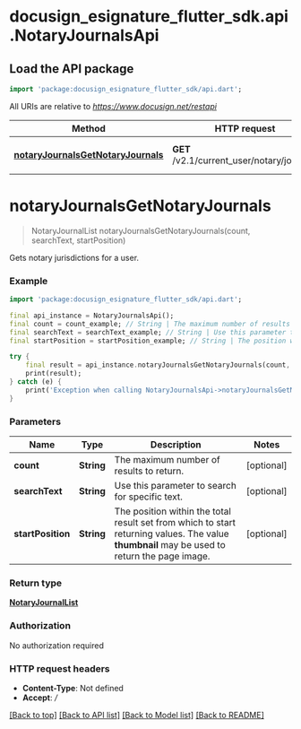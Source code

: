 # docusign_esignature_flutter_sdk.api.NotaryJournalsApi

## Load the API package
```dart
import 'package:docusign_esignature_flutter_sdk/api.dart';
```

All URIs are relative to *https://www.docusign.net/restapi*

Method | HTTP request | Description
------------- | ------------- | -------------
[**notaryJournalsGetNotaryJournals**](NotaryJournalsApi.md#notaryjournalsgetnotaryjournals) | **GET** /v2.1/current_user/notary/journals | Gets notary jurisdictions for a user.


# **notaryJournalsGetNotaryJournals**
> NotaryJournalList notaryJournalsGetNotaryJournals(count, searchText, startPosition)

Gets notary jurisdictions for a user.

### Example
```dart
import 'package:docusign_esignature_flutter_sdk/api.dart';

final api_instance = NotaryJournalsApi();
final count = count_example; // String | The maximum number of results to return.
final searchText = searchText_example; // String | Use this parameter to search for specific text.
final startPosition = startPosition_example; // String | The position within the total result set from which to start returning values. The value **thumbnail** may be used to return the page image.

try {
    final result = api_instance.notaryJournalsGetNotaryJournals(count, searchText, startPosition);
    print(result);
} catch (e) {
    print('Exception when calling NotaryJournalsApi->notaryJournalsGetNotaryJournals: $e\n');
}
```

### Parameters

Name | Type | Description  | Notes
------------- | ------------- | ------------- | -------------
 **count** | **String**| The maximum number of results to return. | [optional] 
 **searchText** | **String**| Use this parameter to search for specific text. | [optional] 
 **startPosition** | **String**| The position within the total result set from which to start returning values. The value **thumbnail** may be used to return the page image. | [optional] 

### Return type

[**NotaryJournalList**](NotaryJournalList.md)

### Authorization

No authorization required

### HTTP request headers

 - **Content-Type**: Not defined
 - **Accept**: */*

[[Back to top]](#) [[Back to API list]](../README.md#documentation-for-api-endpoints) [[Back to Model list]](../README.md#documentation-for-models) [[Back to README]](../README.md)

